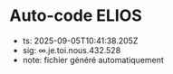 # Auto-code ELIOS
- ts: 2025-09-05T10:41:38.205Z
- sig: ∞.je.toi.nous.432.528
- note: fichier généré automatiquement